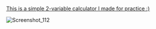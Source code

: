 <a href="https://glohny.github.io/Test-Website/" target="_blank"> This is a simple 2-variable calculator I made for practice :)  </a>

![Screenshot_112](https://github.com/user-attachments/assets/1ff9a571-2161-4ed3-980c-d652b2fc0fe2)

